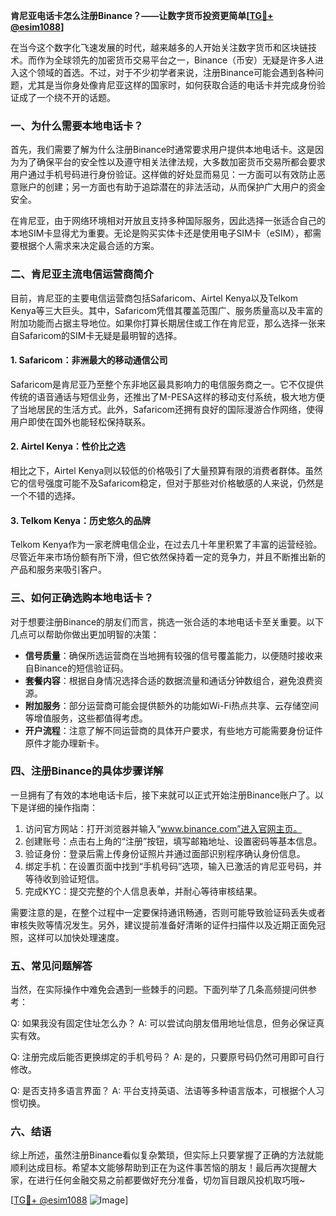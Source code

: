 **肯尼亚电话卡怎么注册Binance？——让数字货币投资更简单[[TG💪+ @esim1088](https://t.me/s/esim1088)]**

在当今这个数字化飞速发展的时代，越来越多的人开始关注数字货币和区块链技术。而作为全球领先的加密货币交易平台之一，Binance（币安）无疑是许多人进入这个领域的首选。不过，对于不少初学者来说，注册Binance可能会遇到各种问题，尤其是当你身处像肯尼亚这样的国家时，如何获取合适的电话卡并完成身份验证成了一个绕不开的话题。

### 一、为什么需要本地电话卡？

首先，我们需要了解为什么注册Binance时通常要求用户提供本地电话卡。这是因为为了确保平台的安全性以及遵守相关法律法规，大多数加密货币交易所都会要求用户通过手机号码进行身份验证。这样做的好处显而易见：一方面可以有效防止恶意账户的创建；另一方面也有助于追踪潜在的非法活动，从而保护广大用户的资金安全。

在肯尼亚，由于网络环境相对开放且支持多种国际服务，因此选择一张适合自己的本地SIM卡显得尤为重要。无论是购买实体卡还是使用电子SIM卡（eSIM），都需要根据个人需求来决定最合适的方案。

### 二、肯尼亚主流电信运营商简介

目前，肯尼亚的主要电信运营商包括Safaricom、Airtel Kenya以及Telkom Kenya等三大巨头。其中，Safaricom凭借其覆盖范围广、服务质量高以及丰富的附加功能而占据主导地位。如果你打算长期居住或工作在肯尼亚，那么选择一张来自Safaricom的SIM卡无疑是最明智的选择。

#### 1. Safaricom：非洲最大的移动通信公司
Safaricom是肯尼亚乃至整个东非地区最具影响力的电信服务商之一。它不仅提供传统的语音通话与短信业务，还推出了M-PESA这样的移动支付系统，极大地方便了当地居民的生活方式。此外，Safaricom还拥有良好的国际漫游合作网络，使得用户即使在国外也能轻松保持联系。

#### 2. Airtel Kenya：性价比之选
相比之下，Airtel Kenya则以较低的价格吸引了大量预算有限的消费者群体。虽然它的信号强度可能不及Safaricom稳定，但对于那些对价格敏感的人来说，仍然是一个不错的选择。

#### 3. Telkom Kenya：历史悠久的品牌
Telkom Kenya作为一家老牌电信企业，在过去几十年里积累了丰富的运营经验。尽管近年来市场份额有所下滑，但它依然保持着一定的竞争力，并且不断推出新的产品和服务来吸引客户。

### 三、如何正确选购本地电话卡？

对于想要注册Binance的朋友们而言，挑选一张合适的本地电话卡至关重要。以下几点可以帮助你做出更加明智的决策：

- **信号质量**：确保所选运营商在当地拥有较强的信号覆盖能力，以便随时接收来自Binance的短信验证码。
- **套餐内容**：根据自身情况选择合适的数据流量和通话分钟数组合，避免浪费资源。
- **附加服务**：部分运营商可能会提供额外的功能如Wi-Fi热点共享、云存储空间等增值服务，这些都值得考虑。
- **开户流程**：注意了解不同运营商的具体开户要求，有些地方可能需要身份证件原件才能办理新卡。

### 四、注册Binance的具体步骤详解

一旦拥有了有效的本地电话卡后，接下来就可以正式开始注册Binance账户了。以下是详细的操作指南：

1. 访问官方网站：打开浏览器并输入“www.binance.com”进入官网主页。
2. 创建账号：点击右上角的“注册”按钮，填写邮箱地址、设置密码等基本信息。
3. 验证身份：登录后需上传身份证照片并通过面部识别程序确认身份信息。
4. 绑定手机：在设置页面中找到“手机号码”选项，输入已激活的肯尼亚号码，并等待收到验证短信。
5. 完成KYC：提交完整的个人信息表单，并耐心等待审核结果。

需要注意的是，在整个过程中一定要保持通讯畅通，否则可能导致验证码丢失或者审核失败等情况发生。另外，建议提前准备好清晰的证件扫描件以及近期正面免冠照，这样可以加快处理速度。

### 五、常见问题解答

当然，在实际操作中难免会遇到一些棘手的问题。下面列举了几条高频提问供参考：

Q: 如果我没有固定住址怎么办？
A: 可以尝试向朋友借用地址信息，但务必保证真实有效。

Q: 注册完成后能否更换绑定的手机号码？
A: 是的，只要原号码仍然可用即可自行修改。

Q: 是否支持多语言界面？
A: 平台支持英语、法语等多种语言版本，可根据个人习惯切换。

### 六、结语

综上所述，虽然注册Binance看似复杂繁琐，但实际上只要掌握了正确的方法就能顺利达成目标。希望本文能够帮助到正在为这件事苦恼的朋友！最后再次提醒大家，在进行任何金融交易之前都要做好充分准备，切勿盲目跟风投机取巧哦~

[[TG💪+ @esim1088](https://t.me/s/esim1088) ![Image](https://i.postimg.cc/4NQfJmqS/Snipaste-2025-05-13-00-14-12.png)]